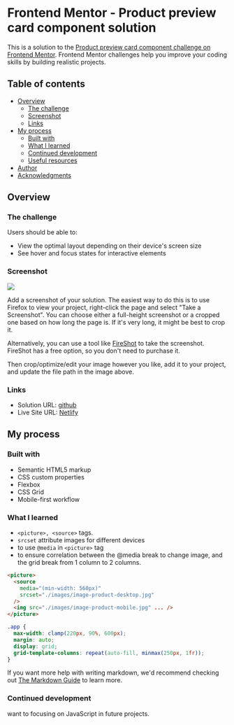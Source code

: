 # Frontend Mentor - Product preview card component solution

This is a solution to the [Product preview card component challenge on Frontend Mentor](https://www.frontendmentor.io/challenges/product-preview-card-component-GO7UmttRfa). Frontend Mentor challenges help you improve your coding skills by building realistic projects.

## Table of contents

- [Overview](#overview)
  - [The challenge](#the-challenge)
  - [Screenshot](#screenshot)
  - [Links](#links)
- [My process](#my-process)
  - [Built with](#built-with)
  - [What I learned](#what-i-learned)
  - [Continued development](#continued-development)
  - [Useful resources](#useful-resources)
- [Author](#author)
- [Acknowledgments](#acknowledgments)

## Overview

### The challenge

Users should be able to:

- View the optimal layout depending on their device's screen size
- See hover and focus states for interactive elements

### Screenshot

![](./screenshot.jpg)

Add a screenshot of your solution. The easiest way to do this is to use Firefox to view your project, right-click the page and select "Take a Screenshot". You can choose either a full-height screenshot or a cropped one based on how long the page is. If it's very long, it might be best to crop it.

Alternatively, you can use a tool like [FireShot](https://getfireshot.com/) to take the screenshot. FireShot has a free option, so you don't need to purchase it.

Then crop/optimize/edit your image however you like, add it to your project, and update the file path in the image above.

### Links

- Solution URL: [github](https://github.com/raficode2303/product-preview-card-component.git)
- Live Site URL: [Netlify](https://product-preview-card-component-2024.netlify.app/)

## My process

### Built with

- Semantic HTML5 markup
- CSS custom properties
- Flexbox
- CSS Grid
- Mobile-first workflow

### What I learned

- `<picture>, <source>` tags.
- `srcset` attribute images for different devices
- to use `@media` in `<picture>` tag
- to ensure correlation between the @media break to change image, and the grid break from 1 column to 2 columns.

```html
<picture>
  <source
    media="(min-width: 560px)"
    srcset="./images/image-product-desktop.jpg"
  />
  <img src="./images/image-product-mobile.jpg" ... />
</picture>
```

```css
.app {
  max-width: clamp(220px, 90%, 600px);
  margin: auto;
  display: grid;
  grid-template-columns: repeat(auto-fill, minmax(250px, 1fr));
}
```

If you want more help with writing markdown, we'd recommend checking out [The Markdown Guide](https://www.markdownguide.org/) to learn more.

### Continued development

want to focusing on JavaScript in future projects.
